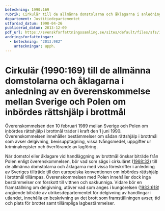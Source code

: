 ```yaml
---
beteckning: 1990:169
rubrik: Cirkulär till de allmänna domstolarna och åklagarna i anledning av en överenskommelse mellan Sverige och Polen om inbördes rättshjälp i brottmål
departement: Justitiedepartementet
utfardad_datum: 1990-04-26
publicerad_datum: 2013-12-09
pdf_url: https://svenskforfattningssamling.se/sites/default/files/sfs/1990-04/SFS1990-169.pdf
andringsforfattningar:
  - beteckning: "2013:982"
    anteckningar: upph.
---
```


# Cirkulär (1990:169) till de allmänna domstolarna och åklagarna i anledning av en överenskommelse mellan Sverige och Polen om inbördes rättshjälp i brottmål

Överenskommelsen den 10 februari 1989 mellan Sverige och Polen om inbördes rättshjälp i brottmål träder i kraft den 1 juni 1990. Överenskommelsen innehåller bestämmelser om sådan rättshjälp i brottmål som avser delgivning, bevisupptagning, vissa tvångsmedel, uppgifter ur kriminalregister och överförande av lagföring.

När domstol eller åklagare vid handläggning av brottmål önskar biträde från Polen enligt överenskommelsen, bör vad som sägs i cirkuläret ([1968:32](https://selex.se/eli/sfs/1968/32)) till de allmänna domstolarna och åklagarna med vissa föreskrifter i anledning av Sveriges tillträde till den europeiska konventionen om inbördes rättshjälp i brottmål tillämpas. Överenskommelsen med Polen innehåller dock inga bestämmelser om förskott till vittnen och sakkunniga. Vidare bör en framställning om delgivning, utöver vad som anges i kungörelsen ([1933:618](https://selex.se/eli/sfs/1933/618)) angående biträde av utrikesdepartementet för delgivning av handlingar i utlandet, innehålla en beskrivning av det brott som framställningen avser, tid och plats för brottet samt tillämpliga lagbestämmelser.